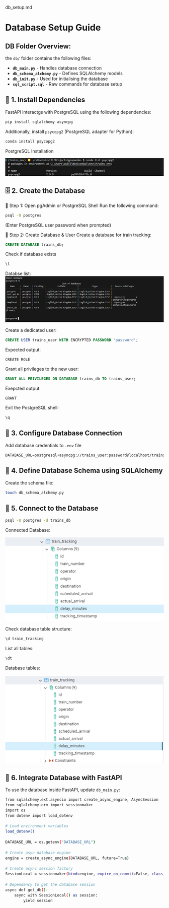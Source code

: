 db_setup.md
# Database Setup Guide 

## DB Folder Overview:
the `db/` folder contains the following files:
- **`db_main.py`**  - Handles database connection 
- **`db_schema_alchemy.py`** - Defines SQLAlchemy models 
- **`db_init.py`** - Used for initialising the database 
- **`sql_script.sql`** - Raw commands for database setup 


## 📌 1. Install Dependencies

FastAPI interactgs with PostgreSQL using the following dependencies:
```bash
pip install sqlalchemy asyncpg
```

Additionally, install `psycopg2` (PostgreSQL adapter for Python):
```bash
conda install psycopg2
```
PostgreSQL Installation

![alt text](images_db/image-3.png)

## 🗄 2. Create the Database
🔹 Step 1: Open pgAdmin or PostgreSQL Shell
Run the following command:
```bash
psql -U postgres
```
(Enter PostgreSQL user password when prompted)

🔹 Step 2: Create Database & User
Create a database for train tracking:
```sql
CREATE DATABASE trains_db;
```

Check if database exists
```sql
\l
``` 
Databse list:
![alt text](images_db/image-1.png)


Create a dedicated user:
```sql
CREATE USER trains_user WITH ENCRYPTED PASSWORD 'password';
```
Expected output: 
```
CREATE ROLE
```
Grant all privileges to the new user:
```sql
GRANT ALL PRIVILEGES ON DATABASE trains_db TO trains_user;
```

Exepcted output: 
```
GRANT
```
Exit the PostgreSQL shell:
```sql
\q
```

## 🔧 3. Configure Database Connection
Add database credentials to `.env` file 
```
DATABASE_URL=postgresql+asyncpg://trains_user:password@localhost/trains_db
```

## 📜 4. Define Database Schema using **SQLAlchemy** 
Create the schema file:
```bash
touch db_schema_alchemy.py
```

## 🔗 5. Connect to the Database
```bash
psql -U postgres -d trains_db
```

Connected Database:
 
 ![alt text](images_db/image-4.png)

Check database table structure:
```sql
\d train_tracking
```

List all tables:
```sql
\dt
```

Database tables:

![alt text](images_db/image-5.png)

## 🚀 6. Integrate Database with FastAPI

To use the database inside FastAPI, update `db_main.py`:

```bash
from sqlalchemy.ext.asyncio import create_async_engine, AsyncSession
from sqlalchemy.orm import sessionmaker
import os
from dotenv import load_dotenv

# Load environment variables
load_dotenv()

DATABASE_URL = os.getenv("DATABASE_URL")

# Create asyn database engine
engine = create_async_engine(DATABASE_URL, future=True)

# Create async session factory 
SessionLocal = sessionmaker(bind=engine, expire_on_commit=False, class_=AsyncSession)

# Dependency to get the database session
async def get_db():
    async with SessionLocal() as session:
        yield session
```